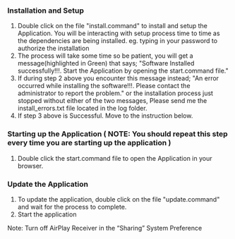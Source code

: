 ### Installation and Setup
1. Double click on the file "install.command" to install and setup the Application.
You will be interacting with setup process time to time as the dependencies are being installed. eg. typing in your password to authorize the installation
2. The process will take some time so be patient, you will get a message(highlighted in Green) that says; "Software Installed successfully!!!. Start the Application by opening the start.command file."
3. If during step 2 above you encounter this message instead; "An error occurred while installing the software!!!. Please contact the administrator to report the problem." or the installation process just stopped without either of the two messages, Please send me the install_errors.txt file located in the log folder. 
4. If step 3 above is Successful. Move to the instruction below.

### Starting up the Application ( NOTE: You should repeat this step every time you are starting up the application ) 
1. Double click the start.command file to open the Application in your browser.
   
### Update the Application
1. To update the application, double click on the file "update.command" and wait for the process to complete.
2. Start the application

Note: Turn off AirPlay Receiver in the “Sharing” System Preference
